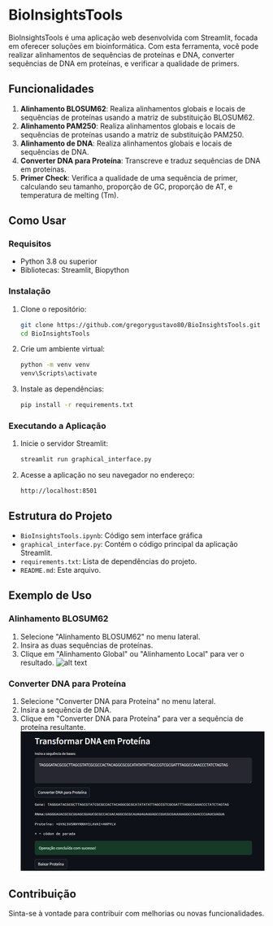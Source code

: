 # BioInsightsTools

BioInsightsTools é uma aplicação web desenvolvida com Streamlit, focada em oferecer soluções em bioinformática. Com esta ferramenta, você pode realizar alinhamentos de sequências de proteínas e DNA, converter sequências de DNA em proteínas, e verificar a qualidade de primers.

## Funcionalidades

1. **Alinhamento BLOSUM62**: Realiza alinhamentos globais e locais de sequências de proteínas usando a matriz de substituição BLOSUM62.
2. **Alinhamento PAM250**: Realiza alinhamentos globais e locais de sequências de proteínas usando a matriz de substituição PAM250.
3. **Alinhamento de DNA**: Realiza alinhamentos globais e locais de sequências de DNA.
4. **Converter DNA para Proteína**: Transcreve e traduz sequências de DNA em proteínas.
5. **Primer Check**: Verifica a qualidade de uma sequência de primer, calculando seu tamanho, proporção de GC, proporção de AT, e temperatura de melting (Tm).

## Como Usar

### Requisitos

- Python 3.8 ou superior
- Bibliotecas: Streamlit, Biopython

### Instalação

1. Clone o repositório:

    ```bash
    git clone https://github.com/gregorygustavo80/BioInsightsTools.git
    cd BioInsightsTools
    ```

2. Crie um ambiente virtual:

    ```bash
    python -m venv venv
   venv\Scripts\activate
    ```

3. Instale as dependências:

    ```bash
    pip install -r requirements.txt
    ```

### Executando a Aplicação

1. Inicie o servidor Streamlit:

    ```bash
    streamlit run graphical_interface.py
    ```

2. Acesse a aplicação no seu navegador no endereço:

    ```
    http://localhost:8501
    ```

## Estrutura do Projeto

- `BioInsightsTools.ipynb`: Código sem interface gráfica
- `graphical_interface.py`: Contém o código principal da aplicação Streamlit.
- `requirements.txt`: Lista de dependências do projeto.
- `README.md`: Este arquivo.

## Exemplo de Uso

### Alinhamento BLOSUM62

1. Selecione "Alinhamento BLOSUM62" no menu lateral.
2. Insira as duas sequências de proteínas.
3. Clique em "Alinhamento Global" ou "Alinhamento Local" para ver o resultado.
![alt text](image-1.png)

### Converter DNA para Proteína

1. Selecione "Converter DNA para Proteína" no menu lateral.
2. Insira a sequência de DNA.
3. Clique em "Converter DNA para Proteína" para ver a sequência de proteína resultante.
![alt text](image.png)

## Contribuição

Sinta-se à vontade para contribuir com melhorias ou novas funcionalidades. 

